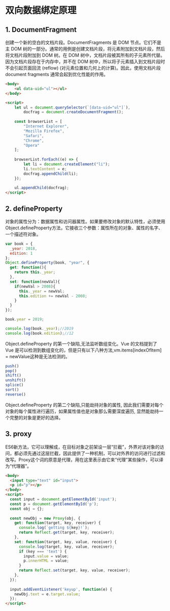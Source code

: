 # 双向数据绑定原理
## 1. DocumentFragment
创建一个新的空白的文档片段。DocumentFragments 是 DOM 节点。它们不是主 DOM 树的一部分。通常的用例是创建文档片段，将元素附加到文档片段，然后将文档片段附加到 DOM 树。在 DOM 树中，文档片段被其所有的子元素所代替。因为文档片段存在于内存中，并不在 DOM 树中，所以将子元素插入到文档片段时不会引起页面回流 (reflow) (对元素位置和几何上的计算)。因此，使用文档片段 document fragments 通常会起到优化性能的作用。

```html
<body>
    <ul data-uid="ul"></ul>
</body>

<script>
    let ul = document.querySelector(`[data-uid="ul"]`),
        docfrag = document.createDocumentFragment();
    
    const browserList = [
        "Internet Explorer", 
        "Mozilla Firefox", 
        "Safari", 
        "Chrome", 
        "Opera"
    ];
    
    browserList.forEach((e) => {
        let li = document.createElement("li");
        li.textContent = e;
        docfrag.appendChild(li);
    });
    
    ul.appendChild(docfrag);
</script>

```

## 2. defineProperty
对象的属性分为：数据属性和访问器属性。如果要修改对象的默认特性，必须使用Object.defineProperty方法，它接收三个参数：属性所在的对象、属性的名字、一个描述符对象。

```js
var book = {
  _year: 2018,
  edition: 1
};
Object.defineProperty(book, "year", {
  get: function(){
    return this._year;
  },
  set: function(newVal){
    if(newVal > 2008){
      this._year = newVal;
      this.edition += newVal - 2008;
    }
  }
});

book.year = 2019;

console.log(book._year);//2019
console.log(book.edition);//12
```
Object.defineProperty 的第一个缺陷,无法监听数组变化。Vue 的文档提到了 Vue 是可以检测到数组变化的，但是只有以下八种方法,vm.items[indexOfItem] = newValue这种是无法检测的。

```js
push()
pop()
shift()
unshift()
splice()
sort()
reverse()
```

Object.defineProperty 的第二个缺陷,只能劫持对象的属性, 因此我们需要对每个对象的每个属性进行遍历，如果属性值也是对象那么需要深度遍历, 显然能劫持一个完整的对象是更好的选择。
## 3. proxy
ES6新方法，它可以理解成，在目标对象之前架设一层“拦截”，外界对该对象的访问，都必须先通过这层拦截，因此提供了一种机制，可以对外界的访问进行过滤和改写。Proxy这个词的原意是代理，用在这里表示由它来“代理”某些操作，可以译为“代理器”。

```html
<body>
  <input type="text" id="input">
  <p id="p"></p>
</body>
<script>
  const input = document.getElementById('input');
  const p = document.getElementById('p');
  const obj = {};
  
  const newObj = new Proxy(obj, {
    get: function(target, key, receiver) {
      console.log(`getting ${key}!`);
      return Reflect.get(target, key, receiver);
    },
    set: function(target, key, value, receiver) {
      console.log(target, key, value, receiver);
      if (key === 'text') {
        input.value = value;
        p.innerHTML = value;
      }
      return Reflect.set(target, key, value, receiver);
    },
  });
  
  input.addEventListener('keyup', function(e) {
    newObj.text = e.target.value;
  });
</script>
```
